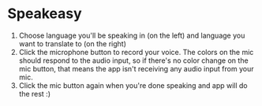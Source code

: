# Speakeasy

1. Choose language you'll be speaking in (on the left) and language you want to translate to (on the right)
2. Click the microphone button to record your voice.  The colors on the mic should respond to the audio input, so if there's no color change on the mic button, that means the app isn't receiving any audio input from your mic.
3. Click the mic button again when you're done speaking and app will do the rest :)
